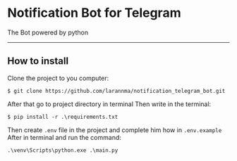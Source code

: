 # Notification Bot for Telegram

The Bot powered by python

---
## How to install

Clone the project to you computer:
```
$ git clone https://github.com/larannma/notification_telegram_bot.git
```

After that go to project directory in terminal
Then write in the terminal:
```
$ pip install -r .\requirements.txt
```

Then create `.env` file in the project and complete him how in `.env.example`
After in terminal and run the command:
```
.\venv\Scripts\python.exe .\main.py
```
